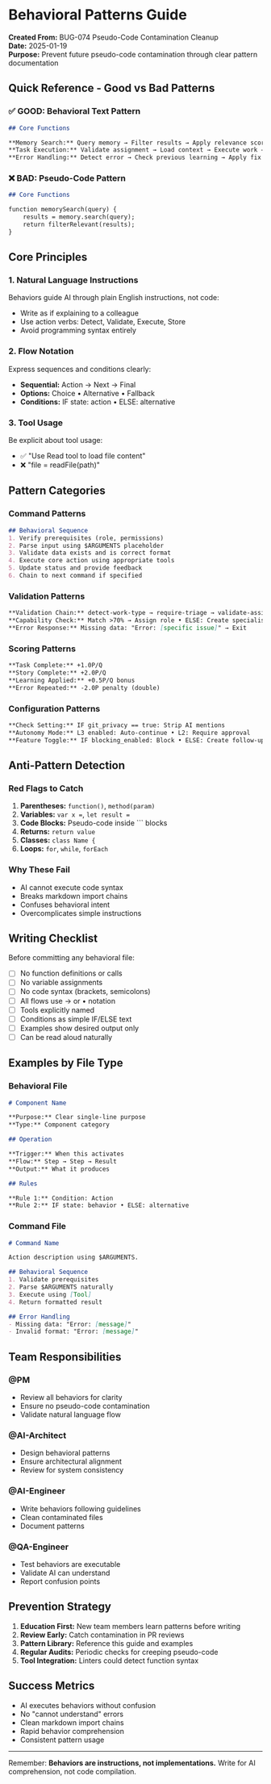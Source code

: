 # Behavioral Patterns Guide

**Created From:** BUG-074 Pseudo-Code Contamination Cleanup  
**Date:** 2025-01-19  
**Purpose:** Prevent future pseudo-code contamination through clear pattern documentation

## Quick Reference - Good vs Bad Patterns

### ✅ GOOD: Behavioral Text Pattern
```markdown
## Core Functions

**Memory Search:** Query memory → Filter results → Apply relevance scoring → Return insights  
**Task Execution:** Validate assignment → Load context → Execute work → Store learnings  
**Error Handling:** Detect error → Check previous learning → Apply fix or create new learning
```

### ❌ BAD: Pseudo-Code Pattern
```markdown
## Core Functions

function memorySearch(query) {
    results = memory.search(query);
    return filterRelevant(results);
}
```

## Core Principles

### 1. **Natural Language Instructions**
Behaviors guide AI through plain English instructions, not code:
- Write as if explaining to a colleague
- Use action verbs: Detect, Validate, Execute, Store
- Avoid programming syntax entirely

### 2. **Flow Notation**
Express sequences and conditions clearly:
- **Sequential:** Action → Next → Final
- **Options:** Choice • Alternative • Fallback  
- **Conditions:** IF state: action • ELSE: alternative

### 3. **Tool Usage**
Be explicit about tool usage:
- ✅ "Use Read tool to load file content"
- ❌ "file = readFile(path)"

## Pattern Categories

### Command Patterns
```markdown
## Behavioral Sequence
1. Verify prerequisites (role, permissions)
2. Parse input using $ARGUMENTS placeholder
3. Validate data exists and is correct format
4. Execute core action using appropriate tools
5. Update status and provide feedback
6. Chain to next command if specified
```

### Validation Patterns
```markdown
**Validation Chain:** detect-work-type → require-triage → validate-assignment → approve
**Capability Check:** Match >70% → Assign role • ELSE: Create specialist
**Error Response:** Missing data: "Error: [specific issue]" → Exit
```

### Scoring Patterns
```markdown
**Task Complete:** +1.0P/Q  
**Story Complete:** +2.0P/Q  
**Learning Applied:** +0.5P/Q bonus  
**Error Repeated:** -2.0P penalty (double)
```

### Configuration Patterns
```markdown
**Check Setting:** IF git_privacy == true: Strip AI mentions  
**Autonomy Mode:** L3 enabled: Auto-continue • L2: Require approval  
**Feature Toggle:** IF blocking_enabled: Block • ELSE: Create follow-up
```

## Anti-Pattern Detection

### Red Flags to Catch
1. **Parentheses:** `function()`, `method(param)`
2. **Variables:** `var x =`, `let result =`  
3. **Code Blocks:** Pseudo-code inside ``` blocks
4. **Returns:** `return value`
5. **Classes:** `class Name {`
6. **Loops:** `for`, `while`, `forEach`

### Why These Fail
- AI cannot execute code syntax
- Breaks markdown import chains
- Confuses behavioral intent
- Overcomplicates simple instructions

## Writing Checklist

Before committing any behavioral file:

- [ ] No function definitions or calls
- [ ] No variable assignments  
- [ ] No code syntax (brackets, semicolons)
- [ ] All flows use → or • notation
- [ ] Tools explicitly named
- [ ] Conditions as simple IF/ELSE text
- [ ] Examples show desired output only
- [ ] Can be read aloud naturally

## Examples by File Type

### Behavioral File
```markdown
# Component Name

**Purpose:** Clear single-line purpose  
**Type:** Component category  

## Operation

**Trigger:** When this activates  
**Flow:** Step → Step → Result  
**Output:** What it produces  

## Rules

**Rule 1:** Condition: Action  
**Rule 2:** IF state: behavior • ELSE: alternative  
```

### Command File  
```markdown
# Command Name

Action description using $ARGUMENTS.

## Behavioral Sequence
1. Validate prerequisites
2. Parse $ARGUMENTS naturally  
3. Execute using [Tool]
4. Return formatted result

## Error Handling
- Missing data: "Error: [message]"
- Invalid format: "Error: [message]"
```

## Team Responsibilities

### @PM
- Review all behaviors for clarity
- Ensure no pseudo-code contamination
- Validate natural language flow

### @AI-Architect
- Design behavioral patterns
- Ensure architectural alignment
- Review for system consistency

### @AI-Engineer  
- Write behaviors following guidelines
- Clean contaminated files
- Document patterns

### @QA-Engineer
- Test behaviors are executable
- Validate AI can understand
- Report confusion points

## Prevention Strategy

1. **Education First:** New team members learn patterns before writing
2. **Review Early:** Catch contamination in PR reviews
3. **Pattern Library:** Reference this guide and examples
4. **Regular Audits:** Periodic checks for creeping pseudo-code
5. **Tool Integration:** Linters could detect function syntax

## Success Metrics

- AI executes behaviors without confusion
- No "cannot understand" errors
- Clean markdown import chains
- Rapid behavior comprehension
- Consistent pattern usage

---

Remember: **Behaviors are instructions, not implementations.** Write for AI comprehension, not code compilation.